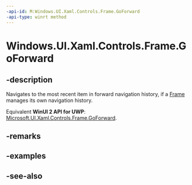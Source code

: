 ```yaml
---
-api-id: M:Windows.UI.Xaml.Controls.Frame.GoForward
-api-type: winrt method
---
```


<!-- Method syntax
public void GoForward()
-->

# Windows.UI.Xaml.Controls.Frame.GoForward

## -description
Navigates to the most recent item in forward navigation history, if a [Frame](frame.md) manages its own navigation history.

Equivalent **WinUI 2 API for UWP**: [Microsoft.UI.Xaml.Controls.Frame.GoForward](/windows/winui/api/microsoft.ui.xaml.controls.frame.goforward).

## -remarks

## -examples

## -see-also
